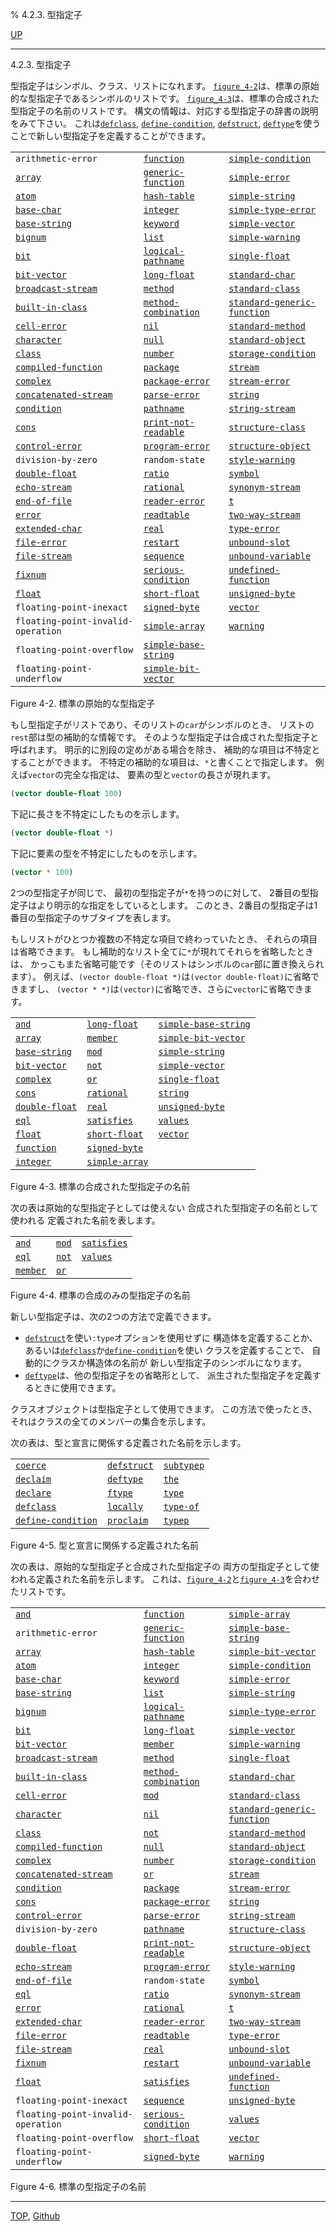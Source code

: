 % 4.2.3. 型指定子

[UP](4.2.html)  

---

4.2.3. 型指定子


型指定子はシンボル、クラス、リストになれます。
[`figure_4-2`](4.2.3.html)は、標準の原始的な型指定子であるシンボルのリストです。
[`figure_4-3`](4.2.3.html)は、標準の合成された型指定子の名前のリストです。
構文の情報は、対応する型指定子の辞書の説明をみて下さい。
これは[`defclass`](7.7.defclass.html), [`define-condition`](9.2.define-condition.html), [`defstruct`](8.1.defstruct.html),
[`deftype`](4.4.deftype.html)を使うことで新しい型指定子を定義することができます。

|                           |                          |                            |
|---------------------------|--------------------------|----------------------------|
|`arithmetic-error` |[`function`](4.4.function-system-class.html) |[`simple-condition`](9.2.simple-condition.html)     |
|[`array`](15.2.array.html)               |[`generic-function`](4.4.generic-function.html)   |[`simple-error`](9.2.simple-error.html)         |
|[`atom`](14.2.atom-type.html)           |[`hash-table`](18.2.hash-table.html)         |[`simple-string`](16.2.simple-string.html)        |
|[`base-char`](13.2.base-char.html)           |[`integer`](12.2.integer.html)            |[`simple-type-error`](4.4.simple-type-error.html)    |
|[`base-string`](16.2.base-string.html)         |[`keyword`](10.2.keyword.html)            |[`simple-vector`](15.2.simple-vector.html)        |
|[`bignum`](12.2.bignum.html)              |[`list`](14.2.list-system-class.html)  |[`simple-warning`](9.2.simple-warning.html)       |
|[`bit`](12.2.bit-type.html) |[`logical-pathname`](19.4.logical-pathname-system-class.html) |[`single-float`](12.2.short-float.html)         |
|[`bit-vector`](15.2.bit-vector.html)          |[`long-float`](12.2.short-float.html)         |[`standard-char`](13.2.standard-char.html)        |
|[`broadcast-stream`](21.2.broadcast-stream.html)    |[`method`](4.4.method.html)             |[`standard-class`](4.4.standard-class.html)       |
|[`built-in-class`](4.4.built-in-class.html) |[`method-combination`](4.4.method-combination.html) |[`standard-generic-function`](4.4.standard-generic-function.html) |
|[`cell-error`](9.2.cell-error.html)          |[`nil`](4.4.nil-type.html)           |[`standard-method`](4.4.standard-method.html)      |
|[`character`](13.2.character-system-class.html) |[`null`](14.2.null-system-class.html) |[`standard-object`](4.4.standard-object.html)    |
|[`class`](4.4.class.html)               |[`number`](12.2.number.html)             |[`storage-condition`](9.2.storage-condition.html)    |
|[`compiled-function`](4.4.compiled-function.html)   |[`package`](11.2.package.html)            |[`stream`](21.2.stream.html)               |
|[`complex`](12.2.complex-system-class.html) |[`package-error`](11.2.package-error.html)     |[`stream-error`](21.2.stream-error.html)         |
|[`concatenated-stream`](21.2.concatenated-stream.html) |[`parse-error`](9.2.parse-error.html)        |[`string`](16.2.string-system-class.html)  |
|[`condition`](9.2.condition.html)        |[`pathname`](19.4.pathname-system-class.html) |[`string-stream`](21.2.string-stream.html)        |
|[`cons`](14.2.cons-system-class.html)   |[`print-not-readable`](22.4.print-not-readable.html) |[`structure-class`](4.4.structure-class.html)      |
|[`control-error`](5.3.control-error.html)       |[`program-error`](5.3.program-error.html)      |[`structure-object`](4.4.structure-object.html)     |
|`division-by-zero`    |`random-state`       |[`style-warning`](9.2.style-warning.html)        |
|[`double-float`](12.2.short-float.html)        |[`ratio`](12.2.ratio.html)              |[`symbol`](10.2.symbol.html)               |
|[`echo-stream`](21.2.echo-stream.html)      |[`rational`](12.2.rational-system-class.html) |[`synonym-stream`](21.2.synonym-stream.html)       |
|[`end-of-file`](21.2.end-of-file.html)         |[`reader-error`](23.2.reader-error.html)       |[`t`](4.4.t-system-class.html)       |
|[`error`](9.2.error-condition.html)     |[`readtable`](23.2.readtable.html)          |[`two-way-stream`](21.2.two-way-stream.html)       |
|[`extended-char`](13.2.extended-char.html)       |[`real`](12.2.real.html)               |[`type-error`](4.4.type-error.html)           |
|[`file-error`](20.2.file-error.html)          |[`restart`](9.2.restart.html)            |[`unbound-slot`](7.7.unbound-slot.html)         |
|[`file-stream`](21.2.file-stream.html)         |[`sequence`](17.3.sequence.html)           |[`unbound-variable`](10.2.unbound-variable.html)     |
|[`fixnum`](12.2.fixnum.html)              |[`serious-condition`](9.2.serious-condition.html)  |[`undefined-function`](5.3.undefined-function.html)   |
|[`float`](12.2.float-system-class.html)  |[`short-float`](12.2.short-float.html)        |[`unsigned-byte`](12.2.unsigned-byte.html)        |
|`floating-point-inexact` |[`signed-byte`](12.2.signed-byte.html)     |[`vector`](15.2.vector-system-class.html)  |
|`floating-point-invalid-operation` |[`simple-array`](15.2.simple-array.html) |[`warning`](9.2.warning.html)       |
|`floating-point-overflow` |[`simple-base-string`](16.2.simple-base-string.html) |                        |
|`floating-point-underflow` |[`simple-bit-vector`](15.2.simple-bit-vector.html) |                        |

Figure 4-2. 標準の原始的な型指定子

もし型指定子がリストであり、そのリストの`car`がシンボルのとき、
リストの`rest`部は型の補助的な情報です。
そのような型指定子は合成された型指定子と呼ばれます。
明示的に別段の定めがある場合を除き、
補助的な項目は不特定とすることができます。
不特定の補助的な項目は、`*`と書くことで指定します。
例えば`vector`の完全な指定は、
要素の型と`vector`の長さが現れます。

```lisp
(vector double-float 100)
```

下記に長さを不特定にしたものを示します。

```lisp
(vector double-float *)
```

下記に要素の型を不特定にしたものを示します。

```lisp
(vector * 100)
```

2つの型指定子が同じで、
最初の型指定子が`*`を持つのに対して、
2番目の型指定子はより明示的な指定をしているとします。
このとき、2番目の型指定子は1番目の型指定子のサブタイプを表します。

もしリストがひとつか複数の不特定な項目で終わっていたとき、
それらの項目は省略できます。
もし補助的なリスト全てに`*`が現れてそれらを省略したときは、
かっこもまた省略可能です（そのリストはシンボルの`car`部に置き換えられます）。
例えば、`(vector double-float *)`は`(vector double-float)`に省略できますし、
`(vector * *)`は`(vector)`に省略でき、さらに`vector`に省略できます。

|                            |                         |                           |
|----------------------------|-------------------------|---------------------------|
[`and`](4.4.and-type.html)              |[`long-float`](12.2.short-float.html)        |[`simple-base-string`](16.2.simple-base-string.html)  |
[`array`](15.2.array.html)                 |[`member`](4.4.member-type.html)       |[`simple-bit-vector`](15.2.simple-bit-vector.html)   |
[`base-string`](16.2.base-string.html)           |[`mod`](12.2.mod-type.html)          |[`simple-string`](16.2.simple-string.html)       |
[`bit-vector`](15.2.bit-vector.html)            |[`not`](4.4.not-type.html)          |[`simple-vector`](15.2.simple-vector.html)       |
[`complex`](12.2.complex-system-class.html)  |[`or`](4.4.or-type.html)           |[`single-float`](12.2.short-float.html)        |
[`cons`](14.2.cons-system-class.html) |[`rational`](12.2.rational-system-class.html) |[`string`](16.2.string-system-class.html) |
[`double-float`](12.2.short-float.html)          |[`real`](12.2.real.html)              |[`unsigned-byte`](12.2.unsigned-byte.html)       |
[`eql`](4.4.eql-type.html)              |[`satisfies`](4.4.satisfies.html)         |[`values`](4.4.values-type.html)         |
[`float`](12.2.float-system-class.html)    |[`short-float`](12.2.short-float.html)       |[`vector`](15.2.vector-system-class.html) |
[`function`](4.4.function-system-class.html) |[`signed-byte`](12.2.signed-byte.html)       |                           |
[`integer`](12.2.integer.html)               |[`simple-array`](15.2.simple-array.html)      |                           |

Figure 4-3. 標準の合成された型指定子の名前

次の表は原始的な型指定子としては使えない
合成された型指定子の名前として使われる
定義された名前を表します。

|                   |                |                   |
|-------------------|----------------|-------------------|
|[`and`](4.4.and-type.html)    |[`mod`](12.2.mod-type.html) |[`satisfies`](4.4.satisfies.html)   |
|[`eql`](4.4.eql-type.html)    |[`not`](4.4.not-type.html) |[`values`](4.4.values-type.html) |
|[`member`](4.4.member-type.html) |[`or`](4.4.or-type.html)  |                   |

Figure 4-4. 標準の合成のみの型指定子の名前

新しい型指定子は、次の2つの方法で定義できます。

- [`defstruct`](8.1.defstruct.html)を使い`:type`オプションを使用せずに
構造体を定義することか、
あるいは[`defclass`](7.7.defclass.html)か[`define-condition`](9.2.define-condition.html)を使い
クラスを定義することで、
自動的にクラスか構造体の名前が
新しい型指定子のシンボルになります。
- [`deftype`](4.4.deftype.html)は、他の型指定子をの省略形として、
派生された型指定子を定義するときに使用できます。

クラスオブジェクトは型指定子として使用できます。
この方法で使ったとき、それはクラスの全てのメンバーの集合を示します。

次の表は、型と宣言に関係する定義された名前を示します。

|                        |                 |                |
|------------------------|-----------------|----------------|
|[`coerce`](4.4.coerce.html)           |[`defstruct`](8.1.defstruct.html) |[`subtypep`](4.4.subtypep.html) |
|[`declaim`](3.8.declaim.html)          |[`deftype`](4.4.deftype.html)   |[`the`](3.8.the.html)      |
|[`declare`](3.8.declare.html)          |[`ftype`](3.8.ftype.html)     |[`type`](3.8.type.html)     |
|[`defclass`](7.7.defclass.html)         |[`locally`](3.8.locally.html)   |[`type-of`](4.4.type-of.html)  |
|[`define-condition`](9.2.define-condition.html) |[`proclaim`](3.8.proclaim.html)  |[`typep`](4.4.typep.html)    |

Figure 4-5. 型と宣言に関係する定義された名前

次の表は、原始的な型指定子と合成された型指定子の
両方の型指定子として使われる定義された名前を示します。
これは、[`figure_4-2`](4.2.3.html)と[`figure_4-3`](4.2.3.html)を合わせたリストです。

|                            |                         |                            |
|----------------------------|-------------------------|----------------------------|
|[`and`](4.4.and-type.html)             |[`function`](4.4.function-system-class.html) |[`simple-array`](15.2.simple-array.html)     |
|`arithmetic-error`     |[`generic-function`](4.4.generic-function.html)  |[`simple-base-string`](16.2.simple-base-string.html)   |
|[`array`](15.2.array.html)                |[`hash-table`](18.2.hash-table.html)        |[`simple-bit-vector`](15.2.simple-bit-vector.html)    |
|[`atom`](14.2.atom-type.html)            |[`integer`](12.2.integer.html)           |[`simple-condition`](9.2.simple-condition.html)     |
|[`base-char`](13.2.base-char.html)            |[`keyword`](10.2.keyword.html)           |[`simple-error`](9.2.simple-error.html)         |
|[`base-string`](16.2.base-string.html)          |[`list`](14.2.list-system-class.html) |[`simple-string`](16.2.simple-string.html)        |
|[`bignum`](12.2.bignum.html)    |[`logical-pathname`](19.4.logical-pathname-system-class.html)|[`simple-type-error`](4.4.simple-type-error.html)    |
|[`bit`](12.2.bit-type.html)             |[`long-float`](12.2.short-float.html)        |[`simple-vector`](15.2.simple-vector.html)        |
|[`bit-vector`](15.2.bit-vector.html)           |[`member`](4.4.member-type.html)       |[`simple-warning`](9.2.simple-warning.html)       |
|[`broadcast-stream`](21.2.broadcast-stream.html)     |[`method`](4.4.method.html)            |[`single-float`](12.2.short-float.html)         |
|[`built-in-class`](4.4.built-in-class.html)       |[`method-combination`](4.4.method-combination.html)|[`standard-char`](13.2.standard-char.html)        |
|[`cell-error`](9.2.cell-error.html)           |[`mod`](12.2.mod-type.html)          |[`standard-class`](4.4.standard-class.html)       |
|[`character`](13.2.character-system-class.html)|[`nil`](4.4.nil-type.html)|[`standard-generic-function`](4.4.standard-generic-function.html)     |
|[`class`](4.4.class.html)                |[`not`](4.4.not-type.html)          |[`standard-method`](4.4.standard-method.html)      |
|[`compiled-function`](4.4.compiled-function.html)    |[`null`](14.2.null-system-class.html) |[`standard-object`](4.4.standard-object.html)      |
|[`complex`](12.2.complex-system-class.html) |[`number`](12.2.number.html)            |[`storage-condition`](9.2.storage-condition.html)    |
|[`concatenated-stream`](21.2.concatenated-stream.html)  |[`or`](4.4.or-type.html)           |[`stream`](21.2.stream.html)               |
|[`condition`](9.2.condition.html)            |[`package`](11.2.package.html)           |[`stream-error`](21.2.stream-error.html)         |
|[`cons`](14.2.cons-system-class.html)    |[`package-error`](11.2.package-error.html)     |[`string`](16.2.string-system-class.html)  |
|[`control-error`](5.3.control-error.html)        |[`parse-error`](9.2.parse-error.html)       |[`string-stream`](21.2.string-stream.html)        |
|`division-by-zero`     |[`pathname`](19.4.pathname-system-class.html)|[`structure-class`](4.4.structure-class.html)   |
|[`double-float`](12.2.short-float.html)         |[`print-not-readable`](22.4.print-not-readable.html)|[`structure-object`](4.4.structure-object.html)     |
|[`echo-stream`](21.2.echo-stream.html)          |[`program-error`](5.3.program-error.html)     |[`style-warning`](9.2.style-warning.html)        |
|[`end-of-file`](21.2.end-of-file.html)          |`random-state`      |[`symbol`](10.2.symbol.html)               |
|[`eql`](4.4.eql-type.html)             |[`ratio`](12.2.ratio.html)             |[`synonym-stream`](21.2.synonym-stream.html)       |
|[`error`](9.2.error-condition.html)      |[`rational`](12.2.rational-system-class.html)|[`t`](4.4.t-system-class.html)    |
|[`extended-char`](13.2.extended-char.html)        |[`reader-error`](23.2.reader-error.html)      |[`two-way-stream`](21.2.two-way-stream.html)       |
|[`file-error`](20.2.file-error.html)           |[`readtable`](23.2.readtable.html)         |[`type-error`](4.4.type-error.html)           |
|[`file-stream`](21.2.file-stream.html)          |[`real`](12.2.real.html)              |[`unbound-slot`](7.7.unbound-slot.html)         |
|[`fixnum`](12.2.fixnum.html)               |[`restart`](9.2.restart.html)           |[`unbound-variable`](10.2.unbound-variable.html)     |
|[`float`](12.2.float-system-class.html)   |[`satisfies`](4.4.satisfies.html)         |[`undefined-function`](5.3.undefined-function.html)   |
|`floating-point-inexact` |[`sequence`](17.3.sequence.html)        |[`unsigned-byte`](12.2.unsigned-byte.html)        |
|`floating-point-invalid-operation`|[`serious-condition`](9.2.serious-condition.html)|[`values`](4.4.values-type.html)|
|`floating-point-overflow` |[`short-float`](12.2.short-float.html)    |[`vector`](15.2.vector-system-class.html)  |
|`floating-point-underflow` |[`signed-byte`](12.2.signed-byte.html)   |[`warning`](9.2.warning.html)              |

Figure 4-6. 標準の型指定子の名前


---
[TOP](index.html),  [Github](https://github.com/nptcl/npt-japanese)

